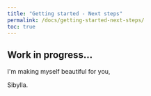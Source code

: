 ```yaml
---
title: "Getting started - Next steps"
permalink: /docs/getting-started-next-steps/
toc: true
---
```



## Work in progress...


I'm making myself beautiful for you,

  Sibylla.


<!---

# 

Example: ...

## 1.1

Example: ...

### 1.1.1

Example: ...

# 2

Example: ...

## 2.1

Example: ...

-->
